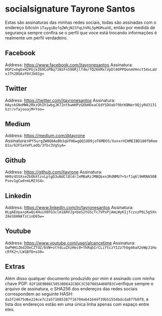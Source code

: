 # socialsignature Tayrone Santos
Estas são assinaturas das minhas redes sociais, todas são assinadas com o endereço bitcoin `1TaygiBofqZWhjN23fqLhVRL5pMGMsaVE`, então por medida de segurança sempre confira se o perfil que voce está trocando informações é realmente um perfil verdadeiro.

## Facebook
Address: https://www.facebook.com/jtayronesantos
Assinatura: `HGP2x6gOxH2PGjkZ69CoPBq71NzFn596Rjlf4m/fQ26kMxlVpDl8OPPQonmVHnct54vLaUxJ7h20GAzF6VJk01g=`

## Twitter
Address: https://twitter.com/jtayronesantos
Assinatura: `HAyskGNoMWk2RkzOhIh1wbgJK72ntkwmHPzG6bHOxaC6dYSDUab79btKBNer9QjyRd3131kzr/vfajooajM+Yoo=`

## Medium
Address: https://medium.com/@tayrone
Assinatura:`HPf5urgZW0Q8AeBb3qUfH6wgQQ1OD9joT6MDO3/XxnxrHIHMEIBD180fbRemQ1a/62FSaYePLadQ/3fbc3Vg5yA=`

## Github
Address: https://github.com/jtayrone
Assinatura: `HH9z4SSXseZbObXtzvLplgD3uNdClQldrJxMBaRzJMBQbxn3RdNMU7+5rf1q6l9HRNA50BPsev1gCwd+mLM23S4=`

## Linkedin
Address: https://www.linkedin.com/in/tayronesantos
Assinatura: `HLgAEUpa+pKwQi4HuiX0FG3clm16RVJg+beS2tGScTc7VPxPjAmLWyKIjfczxzP6L5g5Xn28eSDANATzCinD65w=`

## Youtube
Address: https://www.youtube.com/user/alcancetime
Assinatura: `GwPHH1Z6d2OeCZTdZ/bVW+otYdLuZXzHec0+TkRqbIrCLiYtczYIZz7hbg46aX2eWpJ1HucRfK2+/LW1BfD+o38=`

## Extras
Além disso qualquer documento produzido por mim é assinado com minha chave PGP: `02F16E9B88C50538D642C8DC3C5D7865A488FB3C`verifique sempre o arquivo de assinatura, o SHA256 dos endereços das redes sociais correspondem ao seguinte HASH: `da3f24675d6e224ce7c2a571085387f16704e641644f39b51554bdcda877b8f9`, a lista dos endereços estão em uma única linha apenas com espaço entre eles.
